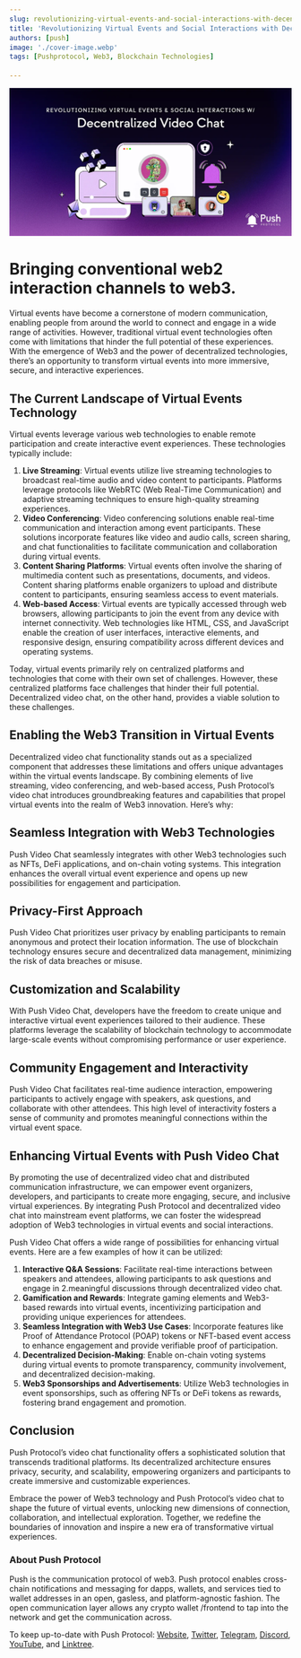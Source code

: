 ```yaml
---
slug: revolutionizing-virtual-events-and-social-interactions-with-decentralized-video-chat
title: 'Revolutionizing Virtual Events and Social Interactions with Decentralized Video Chat📹'
authors: [push]
image: './cover-image.webp'
tags: [Pushprotocol, Web3, Blockchain Technologies]

---
```


![Cover image of Revolutionizing Virtual Events and Social Interactions with Decentralized Video Chat📹](./cover-image.webp)

<!--truncate-->

<!--customheaderpoint-->
# Bringing conventional web2 interaction channels to web3.


Virtual events have become a cornerstone of modern communication, enabling people from around the world to connect and engage in a wide range of activities. However, traditional virtual event technologies often come with limitations that hinder the full potential of these experiences. With the emergence of Web3 and the power of decentralized technologies, there’s an opportunity to transform virtual events into more immersive, secure, and interactive experiences.

## The Current Landscape of Virtual Events Technology
Virtual events leverage various web technologies to enable remote participation and create interactive event experiences. These technologies typically include:

1. <b>Live Streaming</b>: Virtual events utilize live streaming technologies to broadcast real-time audio and video content to participants. Platforms leverage protocols like WebRTC (Web Real-Time Communication) and adaptive streaming techniques to ensure high-quality streaming experiences.
2. <b>Video Conferencing</b>: Video conferencing solutions enable real-time communication and interaction among event participants. These solutions incorporate features like video and audio calls, screen sharing, and chat functionalities to facilitate communication and collaboration during virtual events.
3. <b>Content Sharing Platforms</b>: Virtual events often involve the sharing of multimedia content such as presentations, documents, and videos. Content sharing platforms enable organizers to upload and distribute content to participants, ensuring seamless access to event materials.
4. <b>Web-based Access</b>: Virtual events are typically accessed through web browsers, allowing participants to join the event from any device with internet connectivity. Web technologies like HTML, CSS, and JavaScript enable the creation of user interfaces, interactive elements, and responsive design, ensuring compatibility across different devices and operating systems.

Today, virtual events primarily rely on centralized platforms and technologies that come with their own set of challenges. However, these centralized platforms face challenges that hinder their full potential. Decentralized video chat, on the other hand, provides a viable solution to these challenges.

## Enabling the Web3 Transition in Virtual Events
Decentralized video chat functionality stands out as a specialized component that addresses these limitations and offers unique advantages within the virtual events landscape. By combining elements of live streaming, video conferencing, and web-based access, Push Protocol’s video chat introduces groundbreaking features and capabilities that propel virtual events into the realm of Web3 innovation. Here’s why:

## Seamless Integration with Web3 Technologies
Push Video Chat seamlessly integrates with other Web3 technologies such as NFTs, DeFi applications, and on-chain voting systems. This integration enhances the overall virtual event experience and opens up new possibilities for engagement and participation.

## Privacy-First Approach
Push Video Chat prioritizes user privacy by enabling participants to remain anonymous and protect their location information. The use of blockchain technology ensures secure and decentralized data management, minimizing the risk of data breaches or misuse.

## Customization and Scalability
With Push Video Chat, developers have the freedom to create unique and interactive virtual event experiences tailored to their audience. These platforms leverage the scalability of blockchain technology to accommodate large-scale events without compromising performance or user experience.

## Community Engagement and Interactivity
Push Video Chat facilitates real-time audience interaction, empowering participants to actively engage with speakers, ask questions, and collaborate with other attendees. This high level of interactivity fosters a sense of community and promotes meaningful connections within the virtual event space.

## Enhancing Virtual Events with Push Video Chat
By promoting the use of decentralized video chat and distributed communication infrastructure, we can empower event organizers, developers, and participants to create more engaging, secure, and inclusive virtual experiences. By integrating Push Protocol and decentralized video chat into mainstream event platforms, we can foster the widespread adoption of Web3 technologies in virtual events and social interactions.

Push Video Chat offers a wide range of possibilities for enhancing virtual events. Here are a few examples of how it can be utilized:

1. <b>Interactive Q&A Sessions</b>: Facilitate real-time interactions between speakers and attendees, allowing participants to ask questions and engage in 2.meaningful discussions through decentralized video chat.
2. <b>Gamification and Rewards</b>: Integrate gaming elements and Web3-based rewards into virtual events, incentivizing participation and providing unique experiences for attendees.
3. <b>Seamless Integration with Web3 Use Cases</b>: Incorporate features like Proof of Attendance Protocol (POAP) tokens or NFT-based event access to enhance engagement and provide verifiable proof of participation.
4. <b>Decentralized Decision-Making</b>: Enable on-chain voting systems during virtual events to promote transparency, community involvement, and decentralized decision-making.
5. <b>Web3 Sponsorships and Advertisements</b>: Utilize Web3 technologies in event sponsorships, such as offering NFTs or DeFi tokens as rewards, fostering brand engagement and promotion.

## Conclusion
Push Protocol’s video chat functionality offers a sophisticated solution that transcends traditional platforms. Its decentralized architecture ensures privacy, security, and scalability, empowering organizers and participants to create immersive and customizable experiences.

Embrace the power of Web3 technology and Push Protocol’s video chat to shape the future of virtual events, unlocking new dimensions of connection, collaboration, and intellectual exploration. Together, we redefine the boundaries of innovation and inspire a new era of transformative virtual experiences.



### About Push Protocol

Push is the communication protocol of web3. Push protocol enables cross-chain notifications and messaging for dapps, wallets, and services tied to wallet addresses in an open, gasless, and platform-agnostic fashion. The open communication layer allows any crypto wallet /frontend to tap into the network and get the communication across.

To keep up-to-date with Push Protocol: [Website](https://push.org/), [Twitter](https://twitter.com/pushprotocol), [Telegram](https://t.me/epnsproject), [Discord](https://discord.gg/pushprotocol), [YouTube](https://www.youtube.com/c/EthereumPushNotificationService), and [Linktree](https://linktr.ee/pushprotocol).